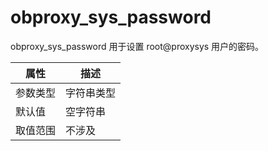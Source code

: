 # obproxy_sys_password

obproxy_sys_password 用于设置 root@proxysys 用户的密码。
<!-- root@proxysys 账号怎么描述 -->
|  属性    | 描述     |
|----------|---------|
| 参数类型 |   字符串类型      |
| 默认值   | 空字符串     |
| 取值范围 | 不涉及  |
